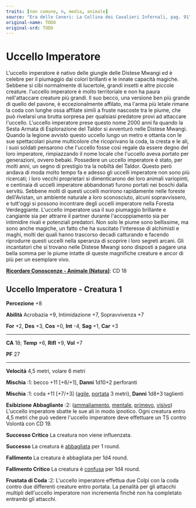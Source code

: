 ```yaml
---
traits: [non comune, n, media, animale]
source: "Era delle Ceneri: La Collina dei Cavalieri Infernali, pag. 91"
original-name: TODO
original-srd: TODO
---
```


# Uccello Imperatore

L'uccello imperatore è nativo delle giungle delle Distese Mwangi ed è celebre
per il piumaggio dai colori brillanti e le innate capacità magiche. Sebbene si
cibi normalmente di lucertole, grandi insetti e altre piccole creature.
l'uccello imperatore è molto territoriale e non ha paura nell'attaccare creature
più grandi. Il suo becco, una versione ben più grande di quello del pavone, è
eccezionalmente affilato, ma l'arma più letale rimane la coda con lunghe ossa
affilate simili a fruste nascoste tra le piume, che può rivelarsi una brutta
sorpresa per qualsiasi predatore provi ad attaccare l'uccello. L'uccello
imperatore prese questo nome 2000 anni fa quando la Sesta Armata di Esplorazione
del Taldor si avventurò nelle Distese Mwangi. Quando la legione avvistò questo
uccello lungo un metro e ottanta con le sue spettacolari piume multicolore che
ricoprivano la coda, la cresta e le ali, i suoi soldati pensarono che l'uccello
fosse così regale da essere degno del loro imperatore, rimpiazzando il nome
locale che l'uccello aveva portato per generazioni, ovvero bebaki. Possedere un
uccello imperatore è stato, per molti anni, un segno di prestigio tra la nobiltà
del Taldor. Questo però andava di moda molto tempo fa e adesso gli uccelli
imperatore non sono più ricercati; i loro vecchi proprietari si dimenticarono
dei loro animali variopinti, e centinaia di uccelli imperatore abbandonati
furono portati nei boschi dalla servitù. Sebbene molti di questi uccelli
morirono rapidamente nelle foreste dell'Avistan, un ambiente naturale a loro
sconosciuto, alcuni sopravvissero, e tutt'oggi si possono incontrare degli
uccelli imperatore nella Foresta Verdeggiante. L'uccello imperatore usa il suo
piumaggio brillante e cangiante sia per attrarre il partner durante
l'accoppiamento sia per intimidire rivali e potenziali predatori. Non solo le
piume sono bellissime, ma sono anche magiche, un fatto che ha suscitato
l'interesse di alchimisti e maghi, molti dei quali hanno trascorso decadi
catturando e facendo riprodurre questi uccelli nella speranza di scoprire i loro
segreti arcani. Gli incantatori che si trovano nelle Distese Mwangi sono
disposti a pagare una bella somma per le piume intatte di queste magnifiche
creature e ancor di più per un esemplare vivo.

**[Ricordare Conoscenze - Animale (Natura)](/azioni/abilita/ricordare-conoscenze)**:
CD 18

## Uccello Imperatore - Creatura 1

**Percezione** +8

**Abilità** Acrobazia +9, Intimidazione +7, Sopravvivenza +7

**For** +2, **Des** +3, **Cos** +0, **Int** -4, **Sag** +1, **Car** +3

---

**CA** 18; **Temp** +6, **Rifl** +9, **Vol** +7

**PF** 27

---

**Velocità** 4,5 metri, volare 6 metri

**Mischia** :1: becco +11 \[+6/+1], **Danni** 1d10+2 perforanti

**Mischia** :1: coda +11 \[+7/+3] ([agile](/tratti/agile),
[portata](/tratti/portata) 3 metri), **Danni** 1d8+3 taglienti

**Esibizione Abbagliante** :2: ([ammaliamento](/tratti/ammaliamento),
[mentale](/tratti/mentale), [primevo](/tratti/primevo),
[visivo](/tratti/visivo)) L'uccello imperatore sbatte le sue ali in modo
ipnotico. Ogni creatura entro 4,5 metri che può vedere l'uccello imperatore deve
effettuare un TS contro Volontà con CD 19.

**Successo Critico** La creatura non viene influenzata.

**Successo** La creatura è [abbagliata](/condizioni/abbagliato) per 1 round.

**Fallimento** La creatura è abbagliata per 1d4 round.

**Fallimento Critico** La creatura è [confusa](/condizioni/confuso) per 1d4
round.

**Frustata di Coda** :2: L'uccello imperatore effettua due Colpi con la coda
contro due differenti creature entro portata. La penalità per gli attacchi
multipli dell'uccello imperatore non incrementa finché non ha completato
entrambi gli attacchi.

